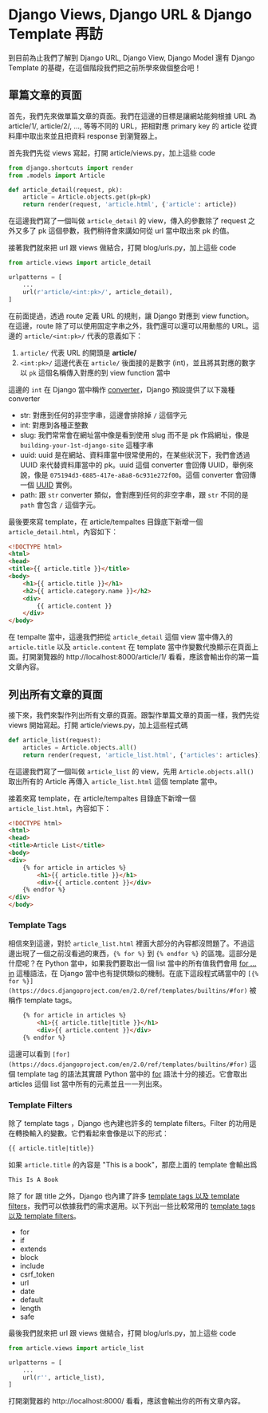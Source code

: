 # Django Views, Django URL & Django Template 再訪

到目前為止我們了解到 Django URL, Django View, Django Model 還有 Django Template 的基礎，在這個階段我們把之前所學來做個整合吧！

## 單篇文章的頁面

首先，我們先來做單篇文章的頁面。我們在這邊的目標是讓網站能夠根據 URL 為 article/1/, article/2/, ..., 等等不同的 URL，把相對應 primary key 的 article 從資料庫中取出來並且把資料 response 到瀏覽器上。

首先我們先從 views 寫起，打開 article/views.py，加上這些 code

```python
from django.shortcuts import render
from .models import Article

def article_detail(request, pk):
    article = Article.objects.get(pk=pk)
    return render(request, 'article.html', {'article': article})
```

在這邊我們寫了一個叫做 `article_detail` 的 view，傳入的參數除了 request 之外又多了 pk 這個參數，我們稍待會來講如何從 url 當中取出來 pk 的值。

接著我們就來把 url 跟 views 做結合，打開 blog/urls.py，加上這些 code

```python
from article.views import article_detail

urlpatterns = [
    ...
    url(r'article/<int:pk>/', article_detail),
]
```

在前面提過，透過 route 定義 URL 的規則，讓 Django 對應到 view function。在這邊，route 除了可以使用固定字串之外，我們還可以還可以用動態的 URL。這邊的 `article/<int:pk>/` 代表的意義如下：

1. `article/` 代表 URL 的開頭是 **article/**
2. `<int:pk>/` 這邊代表在 `article/` 後面接的是數字 (int)，並且將其對應的數字以 `pk` 這個名稱傳入對應的到 view function 當中

這邊的 `int` 在 Django 當中稱作 [converter](https://docs.djangoproject.com/en/2.0/topics/http/urls/#path-converters)，Django 預設提供了以下幾種 converter

* str: 對應到任何的非空字串，這邊會排除掉 `/` 這個字元
* int: 對應到各種正整數
* slug: 我們常常會在網址當中像是看到使用 slug 而不是 pk 作爲網址，像是 `building-your-1st-django-site` 這種字串
* uuid: uuid 是在網站、資料庫當中很常使用的，在某些狀況下，我們會透過 UUID 來代替資料庫當中的 pk。uuid 這個 converter 會回傳 UUID，舉例來說，像是 `075194d3-6885-417e-a8a8-6c931e272f00`。這個 converter 會回傳一個 [UUID](https://docs.python.org/3/library/uuid.html#uuid.UUID) 實例。
* path: 跟 `str` converter 類似，會對應到任何的非空字串，跟 `str` 不同的是 `path` 會包含 `/` 這個字元。

最後要來寫 template，在 article/tempaltes 目錄底下新增一個 `article_detail.html`，內容如下：

```html
<!DOCTYPE html>
<html>
<head>
<title>{{ article.title }}</title>
<body>
    <h1>{{ article.title }}</h1>
    <h2>{{ article.category.name }}</h2>
    <div>
        {{ article.content }}
    </div>
</body>
```

在 tempalte 當中，這邊我們把從 `article_detail` 這個 view 當中傳入的 `article.title` 以及 `article.content` 在 template 當中作變數代換顯示在頁面上面。打開瀏覽器的 http://localhost:8000/article/1/ 看看，應該會輸出你的第一篇文章內容。


## 列出所有文章的頁面

接下來，我們來製作列出所有文章的頁面。跟製作單篇文章的頁面一樣，我們先從 views 開始寫起。打開 article/views.py，加上這些程式碼

```python
def article_list(request):
    articles = Article.objects.all()
    return render(request, 'article_list.html', {'articles': articles})
```

在這邊我們寫了一個叫做 `article_list` 的 view，先用 `Article.objects.all()` 取出所有的 Article 再傳入 `article_list.html` 這個 template 當中。

接着來寫 template，在 article/tempaltes 目錄底下新增一個 `article_list.html`，內容如下：

```html
<!DOCTYPE html>
<html>
<head>
<title>Article List</title>
<body>
<div>
    {% for article in articles %}
        <h1>{{ article.title }}</h1>
        <div>{{ article.content }}</div>
    {% endfor %}
</div>
</body>
```

### Template Tags

相信來到這邊，對於 `article_list.html` 裡面大部分的內容都沒問題了。不過這邊出現了一個之前沒看過的東西，`{% for %}` 到 `{% endfor %}` 的區塊。這部分是什麼呢？在 Python 當中，如果我們要取出一個 list 當中的所有值我們會用 [for ... in](https://docs.python.org/3/tutorial/controlflow.html#for-statements) 這種語法，在 Django 當中也有提供類似的機制。在底下這段程式碼當中的 `[{% for %}](https://docs.djangoproject.com/en/2.0/ref/templates/builtins/#for)` 被稱作 template tags。

```html
    {% for article in articles %}
        <h1>{{ article.title|title }}</h1>
        <div>{{ article.content }}</div>
    {% endfor %}
```

這邊可以看到 `[for](https://docs.djangoproject.com/en/2.0/ref/templates/builtins/#for)` 這個 template tag 的語法其實跟 Python 當中的 [for](https://docs.python.org/3/tutorial/controlflow.html#for-statements) 語法十分的接近。它會取出 articles 這個 list 當中所有的元素並且一一列出來。

### Template Filters

除了 template tags ，Django 也內建也許多的 template filters。Filter 的功用是在轉換輸入的變數。它們看起來會像是以下的形式：

```html
{{ article.title|title}}
```

如果 `article.title` 的內容是 "This is a book"，那麼上面的 template 會輸出爲

```html
This Is A Book
```

除了 for 跟 title 之外，Django 也內建了許多 [template tags 以及 template filters](https://docs.djangoproject.com/en/2.0/ref/templates/builtins/)，我們可以依據我們的需求選用。以下列出一些比較常用的 [template tags 以及 template filters](https://docs.djangoproject.com/en/2.0/ref/templates/builtins/)。

* for
* if
* extends
* block
* include
* csrf_token
* url
* date
* default
* length
* safe

最後我們就來把 url 跟 views 做結合，打開 blog/urls.py，加上這些 code

```python
from article.views import article_list

urlpatterns = [
    ...
    url(r'', article_list),
]
```

打開瀏覽器的 http://localhost:8000/ 看看，應該會輸出你的所有文章內容。
